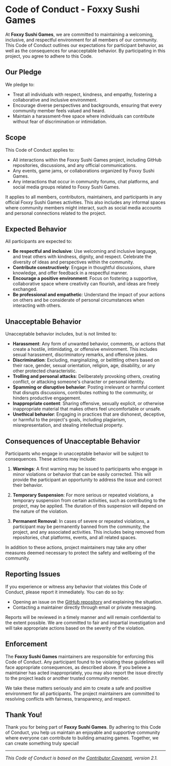 # Code of Conduct - Foxxy Sushi Games

At **Foxxy Sushi Games**, we are committed to maintaining a welcoming, inclusive, and respectful environment for all members of our community. This Code of Conduct outlines our expectations for participant behavior, as well as the consequences for unacceptable behavior. By participating in this project, you agree to adhere to this Code.

## Our Pledge
We pledge to:
- Treat all individuals with respect, kindness, and empathy, fostering a collaborative and inclusive environment.
- Encourage diverse perspectives and backgrounds, ensuring that every community member feels valued and heard.
- Maintain a harassment-free space where individuals can contribute without fear of discrimination or intimidation.

## Scope
This Code of Conduct applies to:
- All interactions within the Foxxy Sushi Games project, including GitHub repositories, discussions, and any official communications.
- Any events, game jams, or collaborations organized by Foxxy Sushi Games.
- Any interactions that occur in community forums, chat platforms, and social media groups related to Foxxy Sushi Games.
  
It applies to all members, contributors, maintainers, and participants in any official Foxxy Sushi Games activities. This also includes any informal spaces where community members might interact, such as social media accounts and personal connections related to the project.

## Expected Behavior
All participants are expected to:
- **Be respectful and inclusive**: Use welcoming and inclusive language, and treat others with kindness, dignity, and respect. Celebrate the diversity of ideas and perspectives within the community.
- **Contribute constructively**: Engage in thoughtful discussions, share knowledge, and offer feedback in a respectful manner.
- **Encourage a positive environment**: Focus on fostering a supportive, collaborative space where creativity can flourish, and ideas are freely exchanged.
- **Be professional and empathetic**: Understand the impact of your actions on others and be considerate of personal circumstances when interacting with others.

## Unacceptable Behavior
Unacceptable behavior includes, but is not limited to:
- **Harassment**: Any form of unwanted behavior, comments, or actions that create a hostile, intimidating, or offensive environment. This includes sexual harassment, discriminatory remarks, and offensive jokes.
- **Discrimination**: Excluding, marginalizing, or belittling others based on their race, gender, sexual orientation, religion, age, disability, or any other protected characteristic.
- **Trolling and personal attacks**: Deliberately provoking others, creating conflict, or attacking someone's character or personal identity.
- **Spamming or disruptive behavior**: Posting irrelevant or harmful content that disrupts discussions, contributes nothing to the community, or hinders productive engagement.
- **Inappropriate content**: Sharing offensive, sexually explicit, or otherwise inappropriate material that makes others feel uncomfortable or unsafe.
- **Unethical behavior**: Engaging in practices that are dishonest, deceptive, or harmful to the project's goals, including plagiarism, misrepresentation, and stealing intellectual property.

## Consequences of Unacceptable Behavior
Participants who engage in unacceptable behavior will be subject to consequences. These actions may include:
1. **Warnings**: A first warning may be issued to participants who engage in minor violations or behavior that can be easily corrected. This will provide the participant an opportunity to address the issue and correct their behavior.
   
2. **Temporary Suspension**: For more serious or repeated violations, a temporary suspension from certain activities, such as contributing to the project, may be applied. The duration of this suspension will depend on the nature of the violation.

3. **Permanent Removal**: In cases of severe or repeated violations, a participant may be permanently banned from the community, the project, and any associated activities. This includes being removed from repositories, chat platforms, events, and all related spaces.

In addition to these actions, project maintainers may take any other measures deemed necessary to protect the safety and wellbeing of the community. 

## Reporting Issues
If you experience or witness any behavior that violates this Code of Conduct, please report it immediately. You can do so by:
- Opening an issue on the [GitHub repository](https://github.com/pizzarudler/Word-Scramble/issues) and explaining the situation.
- Contacting a maintainer directly through email or private messaging.

Reports will be reviewed in a timely manner and will remain confidential to the extent possible. We are committed to fair and impartial investigation and will take appropriate actions based on the severity of the violation.

## Enforcement
The **Foxxy Sushi Games** maintainers are responsible for enforcing this Code of Conduct. Any participant found to be violating these guidelines will face appropriate consequences, as described above. If you believe a maintainer has acted inappropriately, you may also report the issue directly to the project leads or another trusted community member.

We take these matters seriously and aim to create a safe and positive environment for all participants. The project maintainers are committed to resolving conflicts with fairness, transparency, and respect.

## Thank You!
Thank you for being part of **Foxxy Sushi Games**. By adhering to this Code of Conduct, you help us maintain an enjoyable and supportive community where everyone can contribute to building amazing games. Together, we can create something truly special!

---
*This Code of Conduct is based on the [Contributor Covenant](https://www.contributor-covenant.org/), version 2.1.*
